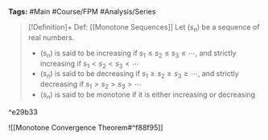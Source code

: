 **Tags:** #Main #Course/FPM #Analysis/Series 

> [!Definition]+ Def: [[Monotone Sequences]]
> Let $(s_{n})$ be a sequence of real numbers.
> - $(s_{n})$ is said to be increasing if $s_{1}\le s_{2}\le s_{3}\le\cdots$, and strictly increasing if $s_{1}<s_{2}<s_{3}<\cdots$
> - $(s_{n})$ is said to be decreasing if $s_{1}\ge s_{2}\ge s_{3}\ge\cdots$, and strictly decreasing if $s_{1}>s_{2}>s_{3}>\cdots$
> - $(s_{n})$ is said to be monotone if it is either increasing or decreasing

^e29b33

![[Monotone Convergence Theorem#^f88f95]]